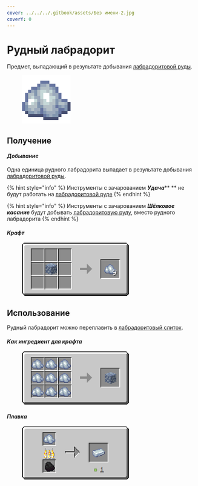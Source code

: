 ```yaml
---
cover: ../../../.gitbook/assets/Без имени-2.jpg
coverY: 0
---
```


# Рудный лабрадорит

Предмет, выпадающий в результате добывания [лабрадоритовой руды](../../rudy/labradoritovaya-ruda.md).

<figure><img src="../../../.gitbook/assets/raw_silver_ore (1).png" alt=""><figcaption></figcaption></figure>

## Получение

#### _Добывание_

Одна единица рудного лабрадорита выпадает в результате добывания [лабрадоритовой руды](../../rudy/labradoritovaya-ruda.md).

{% hint style="info" %}
Инструменты с зачарованием _**Удача**_\*\* \*\* не будут работать на [лабрадоритовой руде](../../rudy/labradoritovaya-ruda.md)
{% endhint %}

{% hint style="info" %}
Инструменты с зачарованием _**Шёлковое касание**_ будут добывать [лабрадоритовую руду](../../rudy/labradoritovaya-ruda.md), вместо рудного лабрадорита
{% endhint %}

#### _Крафт_

<figure><img src="../../../.gitbook/assets/raw_silver_ore_result-multi.png" alt=""><figcaption></figcaption></figure>

## Использование

Рудный лабрадорит можно переплавить в [лабрадоритовый слиток](labradoritovyi-slitok.md).

#### _Как ингредиент для крафта_

<figure><img src="../../../.gitbook/assets/raw_silver_ore_block_result-x1.png" alt=""><figcaption></figcaption></figure>

#### _Плавка_

<figure><img src="../../../.gitbook/assets/raw_silver_ore_ing.png" alt=""><figcaption></figcaption></figure>
